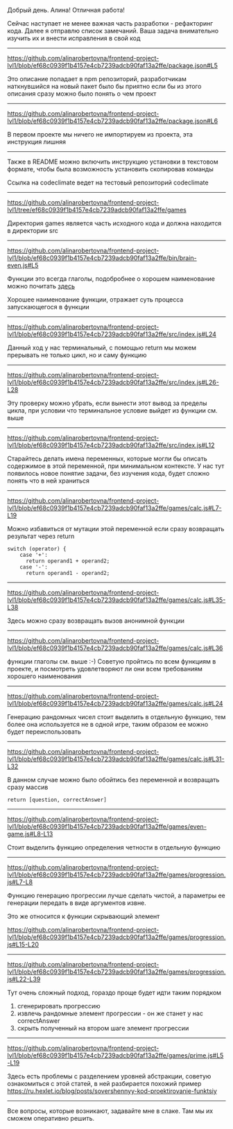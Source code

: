 Добрый день. Алина! Отличная работа!

Сейчас наступает не менее важная часть разработки - рефакторинг кода. Далее я отправлю список замечаний.
Ваша задача внимательно изучить их и внести исправления в свой код

---

https://github.com/alinarobertovna/frontend-project-lvl1/blob/ef68c0939f1b4157e4cb7239adcb90faf13a2ffe/package.json#L5

Это описание попадает в npm репозиторий, разработчикам наткнувшийся на новый пакет было бы приятно если бы из этого описания сразу можно было понять о чем проект

---

https://github.com/alinarobertovna/frontend-project-lvl1/blob/ef68c0939f1b4157e4cb7239adcb90faf13a2ffe/package.json#L6

В первом проекте мы ничего не импортируем из проекта, эта инструкция лишняя

---

Также в README можно включить инструкцию установки в текстовом формате, чтобы была возможность установить скопировав команды

Ссылка на codeclimate ведет на тестовый репозиторий codeclimate

---

https://github.com/alinarobertovna/frontend-project-lvl1/tree/ef68c0939f1b4157e4cb7239adcb90faf13a2ffe/games

Директория games является часть исходного кода и должна находится в директории src

---

https://github.com/alinarobertovna/frontend-project-lvl1/blob/ef68c0939f1b4157e4cb7239adcb90faf13a2ffe/bin/brain-even.js#L5

Функции это всегда глаголы, подобробнее о хорошем наименование можно почитать [здесь](https://ru.hexlet.io/blog/posts/naming-errors-1)

Хорошее наименование функции, отражает суть процесса запускающегося в функции

---

https://github.com/alinarobertovna/frontend-project-lvl1/blob/ef68c0939f1b4157e4cb7239adcb90faf13a2ffe/src/index.js#L24

Данный ход у нас терминальный, с помощью return мы можем прерывать не только цикл, но и саму функцию

---

https://github.com/alinarobertovna/frontend-project-lvl1/blob/ef68c0939f1b4157e4cb7239adcb90faf13a2ffe/src/index.js#L26-L28

Эту проверку можно убрать, если вынести этот вывод за пределы цикла, при условии что терминальное условие выйдет из функции см. выше

---

https://github.com/alinarobertovna/frontend-project-lvl1/blob/ef68c0939f1b4157e4cb7239adcb90faf13a2ffe/src/index.js#L12

Старайтесь делать имена переменных, которые могли бы описать содержимое в этой переменной, при минимальном контексте. У нас тут появилось новое понятие задачи, без изучения кода, будет сложно понять что в ней храниться

---

https://github.com/alinarobertovna/frontend-project-lvl1/blob/ef68c0939f1b4157e4cb7239adcb90faf13a2ffe/games/calc.js#L7-L19

Можно избавиться от мутации этой переменной если сразу возвращать результат через return

```
switch (operator) {
    case '+':
      return operand1 + operand2;
    case '-':
      return operand1 - operand2;
```

---

https://github.com/alinarobertovna/frontend-project-lvl1/blob/ef68c0939f1b4157e4cb7239adcb90faf13a2ffe/games/calc.js#L35-L38

Здесь можно сразу возвращать вызов анонимной функции

---

https://github.com/alinarobertovna/frontend-project-lvl1/blob/ef68c0939f1b4157e4cb7239adcb90faf13a2ffe/games/calc.js#L36

функции глаголы см. выше :-) Советую пройтись по всем функциям в проекте, и посмотреть удовлетворяют ли они всем требованиям хорошего наименования

---

https://github.com/alinarobertovna/frontend-project-lvl1/blob/ef68c0939f1b4157e4cb7239adcb90faf13a2ffe/games/calc.js#L24

Генерацию рандомных чисел стоит выделить в отдельную функцию, тем более она используется не в одной игре, таким образом ее можно будет переиспользовать

---

https://github.com/alinarobertovna/frontend-project-lvl1/blob/ef68c0939f1b4157e4cb7239adcb90faf13a2ffe/games/calc.js#L31-L32

В данном случае можно было обойтись без переменной и возвращать сразу массив

`return [question, correctAnswer]`

---

https://github.com/alinarobertovna/frontend-project-lvl1/blob/ef68c0939f1b4157e4cb7239adcb90faf13a2ffe/games/even-game.js#L8-L13

Стоит выделить функцию определения четности в отдельную функцию

---

https://github.com/alinarobertovna/frontend-project-lvl1/blob/ef68c0939f1b4157e4cb7239adcb90faf13a2ffe/games/progression.js#L7-L8

Функцию генерацию прогрессии лучше сделать чистой, а параметры ее генерации передать в виде аргументов извне.

Это же относится к функции скрывающий элемент

https://github.com/alinarobertovna/frontend-project-lvl1/blob/ef68c0939f1b4157e4cb7239adcb90faf13a2ffe/games/progression.js#L15-L20

---

https://github.com/alinarobertovna/frontend-project-lvl1/blob/ef68c0939f1b4157e4cb7239adcb90faf13a2ffe/games/progression.js#L22-L39

Тут очень сложный подход, гораздо проще будет идти таким порядком

1. сгенерировать прогрессию
2. извлечь рандомные элемент прогрессии - он же станет у нас correctAnswer
3. скрыть полученный на втором шаге элемент прогрессии

---

https://github.com/alinarobertovna/frontend-project-lvl1/blob/ef68c0939f1b4157e4cb7239adcb90faf13a2ffe/games/prime.js#L5-L19

Здесь есть проблемы с разделением уровней абстракции, советую ознакомиться с этой статей, в ней разбирается похожий пример
https://ru.hexlet.io/blog/posts/sovershennyy-kod-proektirovanie-funktsiy

---

Все вопросы, которые возникают, задавайте мне в слаке. Там мы их сможем оперативно решить.
